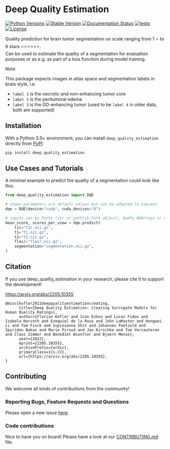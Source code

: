 # Deep Quality Estimation

[![Python Versions](https://img.shields.io/pypi/pyversions/deep_quality_estimation)](https://pypi.org/project/deep_quality_estimation/)
[![Stable Version](https://img.shields.io/pypi/v/deep_quality_estimation?label=stable)](https://pypi.python.org/pypi/deep_quality_estimation/)
[![Documentation Status](https://readthedocs.org/projects/deep_quality_estimation/badge/?version=latest)](http://deep_quality_estimation.readthedocs.io/?badge=latest)
[![tests](https://github.com/BrainLesion/deep_quality_estimation/actions/workflows/tests.yml/badge.svg)](https://github.com/BrainLesion/deep_quality_estimation/actions/workflows/tests.yml)
[![License](https://img.shields.io/badge/License-Apache%202.0-blue.svg)](https://opensource.org/licenses/Apache-2.0)
<!-- [![codecov](https://codecov.io/gh/BrainLesion/deep_quality_estimation/graph/badge.svg?token=A7FWUKO9Y4)](https://codecov.io/gh/BrainLesion/deep_quality_estimation) -->

Quality prediction for brain tumor segmentation on scale ranging from 1 &#x2B50; to 6 stars &#x2B50;&#x2B50;&#x2B50;&#x2B50;&#x2B50;&#x2B50;.  
Can be used to estimate the quality of a segmentation for evaluation purposes or as e.g. as part of a loss function during model training.

> [!NOTE]  
> This package expects images in atlas space and segmentation labels in brats style, i.e.
> - `label 1` is the necrotic and non-enhancing tumor core
> - `label 2` is the peritumoral edema
> - `label 3` is the GD-enhancing tumor (used to be `label 4` in older data, both are supported)

## Installation

With a Python 3.9+ environment, you can install `deep_quality_estimation` directly from [PyPI](https://pypi.org/project/deep_quality_estimation/):

```bash
pip install deep_quality_estimation
```


## Use Cases and Tutorials

A minimal example to predict the quality of a segmentation could look like this:

```python
from deep_quality_estimation import DQE

# shown parameters are default values but can be adapted to usecase
dqe = DQE(device="cuda", cuda_devices="0") 

# inputs can be Paths (str or pathlib.Path object), NumPy NDArrays or a mix
mean_score, scores_per_view = dqe.predict(
    t1c="t1c.nii.gz",
    t1="t1.nii.gz",
    t2="t2.nii.gz",
    flair="flair.nii.gz",
    segmentation="segmentation.nii.gz",
)
```


## Citation

If you use deep_quality_estimation in your research, please cite it to support the development!

https://arxiv.org/abs/2205.10355
```
@misc{kofler2022deepqualityestimationcreating,
      title={Deep Quality Estimation: Creating Surrogate Models for Human Quality Ratings}, 
      author={Florian Kofler and Ivan Ezhov and Lucas Fidon and Izabela Horvath and Ezequiel de la Rosa and John LaMaster and Hongwei Li and Tom Finck and Suprosanna Shit and Johannes Paetzold and Spyridon Bakas and Marie Piraud and Jan Kirschke and Tom Vercauteren and Claus Zimmer and Benedikt Wiestler and Bjoern Menze},
      year={2022},
      eprint={2205.10355},
      archivePrefix={arXiv},
      primaryClass={cs.CV},
      url={https://arxiv.org/abs/2205.10355}, 
}
```

## Contributing

We welcome all kinds of contributions from the community!

### Reporting Bugs, Feature Requests and Questions

Please open a new issue [here](https://github.com/BrainLesion/deep_quality_estimation/issues).

### Code contributions

Nice to have you on board! Please have a look at our [CONTRIBUTING.md](CONTRIBUTING.md) file.
